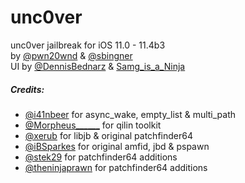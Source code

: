 # unc0ver
unc0ver jailbreak for iOS 11.0 - 11.4b3<br/>
by [@pwn20wnd](https://twitter.com/Pwn20wnd) & [@sbingner](https://twitter.com/sbingner)<br/>
UI by [@DennisBednarz](https://twitter.com/DennisBednarz) & [Samg_is_a_Ninja](https://reddit.com/u/Samg_is_a_Ninja)<br/>

##### Credits:
* [@i41nbeer](https://twitter.com/i41nbeer) for async_wake, empty_list & multi_path
* [@Morpheus______](https://twitter.com/Morpheus______) for qilin toolkit
* [@xerub](https://twitter.com/xerub) for libjb & original patchfinder64
* [@iBSparkes](https://twitter.com/iBSparkes) for original amfid, jbd & pspawn
* [@stek29](https://twitter.com/stek29) for patchfinder64 additions
* [@theninjaprawn](https://twitter.com/theninjaprawn) for patchfinder64 additions
